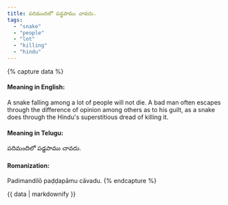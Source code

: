 ```yaml
---
title: పదిమందిలో పడ్డపాము చావదు.
tags:
  - "snake"
  - "people"
  - "lot"
  - "killing"
  - "hindu"
---
```


{% capture data %}
#### Meaning in English:
A snake falling among a lot of people will not die.
A bad man often escapes through the difference of opinion among others as to his guilt, as a snake does through the Hindu's superstitious dread of killing it.

#### Meaning in Telugu:
పదిమందిలో పడ్డపాము చావదు.

#### Romanization:
Padimandilō paḍḍapāmu cāvadu.
{% endcapture %}

{{ data | markdownify }}

